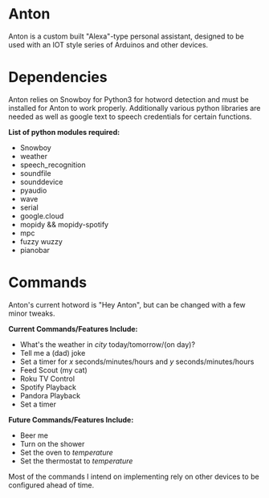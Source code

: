 # Anton

Anton is a custom built "Alexa"-type personal assistant, 
designed to be used with an IOT style series of Arduinos
and other devices.

# Dependencies
Anton relies on Snowboy for Python3 for hotword detection and must be installed for Anton to work properly. Additionally various python libraries are needed as well as google text to speech credentials for certain functions.

**List of python modules required:**
- Snowboy
- weather
- speech_recognition
- soundfile
- sounddevice
- pyaudio
- wave
- serial
- google.cloud
- mopidy && mopidy-spotify
- mpc
- fuzzy wuzzy
- pianobar

# Commands
Anton's current hotword is "Hey Anton", but can be changed with a few minor tweaks.

**Current Commands/Features Include:** 
- What's the weather in *city* today/tomorrow/(on day)?
- Tell me a (dad) joke
- Set a timer for *x* seconds/minutes/hours and *y* seconds/minutes/hours
- Feed Scout (my cat)
- Roku TV Control
- Spotify Playback
- Pandora Playback
- Set a timer


**Future Commands/Features Include:**
- Beer me
- Turn on the shower
- Set the oven to *temperature*
- Set the thermostat to *temperature*


Most of the commands I intend on implementing rely on other devices to be configured ahead of time.
